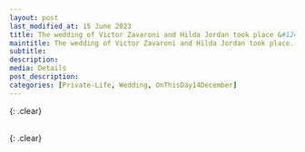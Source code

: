 ```yaml
---
layout: post
last_modified_at: 15 June 2023
title: The wedding of Victor Zavaroni and Hilda Jordan took place &#124; 14 December 1961
maintitle: The wedding of Victor Zavaroni and Hilda Jordan took place.
subtitle: 
description: 
media: Details
post_description: 
categories: [Private-Life, Wedding, OnThisDay14December]
---
```


<figure class="fig3">

</figure>

{: .clear}

<figure class="fig3">

</figure>

<br />{: .clear}

